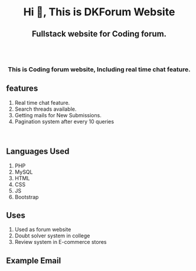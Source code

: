 <h1 align="center">Hi 👋, This is DKForum Website</h1>
<h2 align="center">Fullstack website for Coding forum.</h2><br><br>
<h3 align="center">This is Coding forum website, Including real time chat feature.</h3>
<h2>features</h2>
<ol>
<li>Real time chat feature.</li>
<li>Search threads available.</li>
<li>Getting mails for New Submissions.</li>
<li>Pagination system after every 10 queries</li>
</ol>
<br>
<h2>Languages Used</h2>
<ol>
<li>PHP</li>
<li>MySQL</li>
<li>HTML</li>
<li>CSS</li>
<li>JS</li>
<li>Bootstrap</li>
</ol>
<h2>Uses</h2>
<ol>
<li>Used as forum website</li>
<li>Doubt solver system in college</li>
<li>Review system in E-commerce stores</li>
</ol>
<h2>Example Email<h2>
